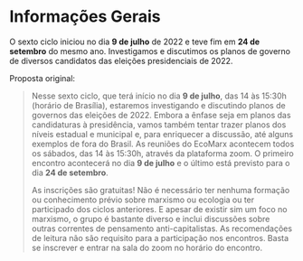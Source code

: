 # Informações Gerais

O sexto ciclo iniciou no dia **9 de julho** de 2022 e teve fim em **24 de setembro** do mesmo ano.
Investigamos e discutimos os planos de governo de diversos candidatos das eleições presidenciais de 2022.

Proposta original:

> Nesse sexto ciclo, que terá início no dia **9 de julho**, das 14 às 15:30h (horário de Brasília), estaremos investigando e discutindo planos de governos das eleições de 2022. Embora a ênfase seja em planos das candidaturas à presidência, vamos também tentar trazer planos dos níveis estadual e municipal e, para enriquecer a discussão, até alguns exemplos de fora do Brasil. As reuniões do EcoMarx acontecem todos os sábados, das 14 às 15:30h, através da plataforma zoom. O primeiro encontro acontecerá no dia **9 de julho** e o último está previsto para o dia **24 de setembro**. 
>
> As inscrições são gratuitas! Não é necessário ter nenhuma formação ou conhecimento prévio sobre marxismo ou ecologia ou ter participado dos ciclos anteriores. E apesar de existir sim um foco no marxismo, o grupo é bastante diverso e inclui discussões sobre outras correntes de pensamento anti-capitalistas. As recomendações de leitura não são requisito para a participação nos encontros. Basta se inscrever e entrar na sala do zoom no horário do encontro.